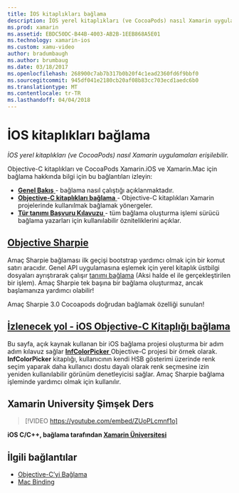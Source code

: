 ```yaml
---
title: İOS kitaplıkları bağlama
description: İOS yerel kitaplıkları (ve CocoaPods) nasıl Xamarin uygulamaları erişilebilir.
ms.prod: xamarin
ms.assetid: EBDC50DC-B44B-4003-AB2B-1EEB868A5E01
ms.technology: xamarin-ios
ms.custom: xamu-video
author: bradumbaugh
ms.author: brumbaug
ms.date: 03/18/2017
ms.openlocfilehash: 268900c7ab7b317b0b20f4c1ead2360fd6f9bbf0
ms.sourcegitcommit: 945df041e2180cb20af08b83cc703ecd1aedc6b0
ms.translationtype: MT
ms.contentlocale: tr-TR
ms.lasthandoff: 04/04/2018
---
```

# <a name="binding-ios-libraries"></a>İOS kitaplıkları bağlama

_İOS yerel kitaplıkları (ve CocoaPods) nasıl Xamarin uygulamaları erişilebilir._

Objective-C kitaplıkları ve CocoaPods Xamarin.iOS ve Xamarin.Mac için bağlama hakkında bilgi için bu bağlantıları izleyin:

- [**Genel Bakış** ](~/cross-platform/macios/binding/overview.md) -
  bağlama nasıl çalıştığı açıklanmaktadır.
- [**Objective-C kitaplıkları bağlama** ](~/cross-platform/macios/binding/objective-c-libraries.md) -
  Objective-C kitaplıkları Xamarin projelerinde kullanılmak bağlamak yönergeler.
- [**Tür tanımı Başvuru Kılavuzu** ](~/cross-platform/macios/binding/binding-types-reference.md) -
  tüm bağlama oluşturma işlemi sürücü bağlama yazarları için kullanılabilir özniteliklerini açıklar.

## <a name="objective-sharpiecross-platformmaciosbindingobjective-sharpieindexmd"></a>[Objective Sharpie](~/cross-platform/macios/binding/objective-sharpie/index.md)

Amaç Sharpie bağlaması ilk geçişi bootstrap yardımcı olmak için bir komut satırı aracıdır.
Genel API uygulamasına eşlemek için yerel kitaplık üstbilgi dosyaları ayrıştırarak çalışır [tanımı bağlama](~/cross-platform/macios/binding/objective-c-libraries.md) (Aksi halde el ile gerçekleştirilen bir işlem). Amaç Sharpie tek başına bir bağlama oluşturmaz, ancak başlamanıza yardımcı olabilir!

Amaç Sharpie 3.0 Cocoapods doğrudan bağlamak özelliği sunulan!

## <a name="walkthrough---binding-an-ios-objective-c-librarywalkthroughmd"></a>[İzlenecek yol - iOS Objective-C Kitaplığı bağlama](walkthrough.md)

Bu sayfa, açık kaynak kullanan bir iOS bağlama projesi oluşturma bir adım adım kılavuz sağlar [ **InfColorPicker** ](https://github.com/InfinitApps/InfColorPicker) Objective-C projesi bir örnek olarak. **InfColorPicker** kitaplığı, kullanıcının kendi HSB gösterimi üzerinde renk seçim yaparak daha kullanıcı dostu dayalı olarak renk seçmesine izin yeniden kullanılabilir görünüm denetleyicisi sağlar.
Amaç Sharpie bağlama işleminde yardımcı olmak için kullanılır.

## <a name="xamarin-university-lightning-lecture"></a>Xamarin University Şimşek Ders

> [!VIDEO https://youtube.com/embed/ZUoPLcmnf1o]

**iOS C/C++, bağlama tarafından [Xamarin Üniversitesi](https://university.xamarin.com/)**

## <a name="related-links"></a>İlgili bağlantılar

- [Objective-C’yi Bağlama](~/cross-platform/macios/binding/index.md)
- [Mac Binding](~/mac/platform/binding.md)
